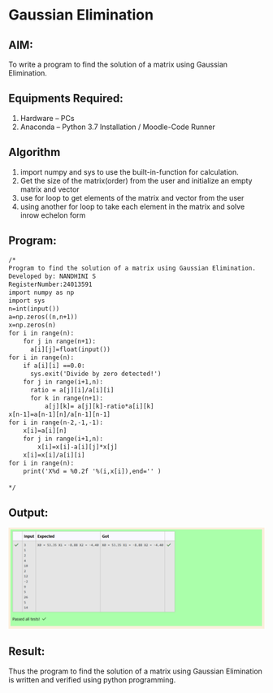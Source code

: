 # Gaussian Elimination

## AIM:
To write a program to find the solution of a matrix using Gaussian Elimination.

## Equipments Required:
1. Hardware – PCs
2. Anaconda – Python 3.7 Installation / Moodle-Code Runner

## Algorithm
1. import numpy and sys to use the built-in-function for calculation.
2. Get the size of the matrix(order) from the user and initialize an empty matrix and vector
3. use for loop to get elements of the matrix and vector from the user
4. using another for loop to take each element in the matrix and solve inrow echelon form
   

## Program:
```
/*
Program to find the solution of a matrix using Gaussian Elimination.
Developed by: NANDHINI S
RegisterNumber:24013591
import numpy as np
import sys
n=int(input())
a=np.zeros((n,n+1))
x=np.zeros(n)
for i in range(n):
    for j in range(n+1):
      a[i][j]=float(input())
for i in range(n):
    if a[i][i] ==0.0:
      sys.exit('Divide by zero detected!')    
    for j in range(i+1,n):
      ratio = a[j][i]/a[i][i]
      for k in range(n+1):
          a[j][k]= a[j][k]-ratio*a[i][k]
x[n-1]=a[n-1][n]/a[n-1][n-1]
for i in range(n-2,-1,-1):
    x[i]=a[i][n]
    for j in range(i+1,n):
        x[i]=x[i]-a[i][j]*x[j]
    x[i]=x[i]/a[i][i]
for i in range(n):
    print('X%d = %0.2f '%(i,x[i]),end='' )
     
*/
```

## Output:
![alt text](<Screenshot 2024-12-11 141955.png>)


## Result:
Thus the program to find the solution of a matrix using Gaussian Elimination is written and verified using python programming.

